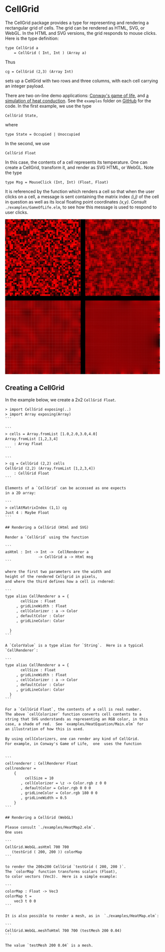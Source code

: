 # CellGrid

The CellGrid package provides a type for representing and rendering
a rectangular grid of cells.  The grid can be rendered as
HTML, SVG, or WebGL.  In the HTML and SVG versions, the grid responds to
mouse clicks.  Here is the type definition:

```
type CellGrid a
    = CellGrid ( Int, Int ) (Array a)
```

Thus

```
cg = CellGrid (2,3) (Array Int)
```

sets up a CellGrid with two rows and three columns, with each
cell carrying an integer payload.

There are two on-line demo applications: [Conway's game of life](https://jxxcarlson.github.io/app/gameoflife2.html), and [a simulation
of heat conduction](https://jxxcarlson.github.io/app/heat-model.html).  See the `examples` folder on [GitHub](https://github.com/jxxcarlson/elm-cell-grid)
for the code. In the first example, we use the type

```
CellGrid State,
```
where

```
type State = Occupied | Unoccupied
```

In the second, we use

```
CellGrid Float
```
In this case, the contents of a cell represents
its temperature. One can create a CellGrid, transform it, and render as SVG
HTML, or WebGL.  Note the type

```
type Msg = MouseClick (Int, Int) (Float, Float)
```

It is referenced by the function which renders a cell
so that when the user clicks on a cell, a message
is sent containing the matrix index *(i,j)* of the cell
in question as well as its local floating
point coordinates *(x,y)*.  Consult `./examples/GameOfLife.elm`,
to see how this message is used to respond to user clicks.


![((HTML rendition of CellGrids))](heat.jpg)

## Creating a CellGrid

In the example below, we create a 2x2 `CellGrid Float`.


````
> import CellGrid exposing(..)
> import Array exposing(Array)
```

```
> cells = Array.fromList [1.0,2.0,3.0,4.0]
Array.fromList [1,2,3,4]
    : Array Float
```

```
> cg = CellGrid (2,2) cells
CellGrid (2,2) (Array.fromList [1,2,3,4])
    : CellGrid Float
```

Elements of a `CellGrid` can be accessed as one expects
in a 2D array:

```
> cellAtMatrixIndex (1,1) cg
Just 4 : Maybe Float
```

## Rendering a CellGrid (Html and SVG)

Render a `CellGrid` using the function

```
asHtml : Int -> Int ->  CellRenderer a
               -> CellGrid a -> Html msg
```

where the first two parameters are the width and
height of the rendered Cellgrid in pixels,
and where the third defines how a cell is rndered:

```
type alias CellRenderer a = {
       cellSize : Float
     , gridLineWidth : Float
     , cellColorizer : a -> Color
     , defaultColor : Color
     , gridLineColor: Color

  }
```

A `ColorValue` is a type alias for `String`.  Here is a typical
`CellRenderer`:

```
type alias CellRenderer a = {
       cellSize : Float
     , gridLineWidth : Float
     , cellColorizer : a -> Color
     , defaultColor : Color
     , gridLineColor: Color
  }
```

For a `CellGrid Float`, the contents of a cell is real number.
The above `cellColorizer` function converts cell contents to a
string that SVG understands as representing an RGB color, in this
case, a shade of red.  See `examples/HeatEquation/Main.elm` for
an illustration of how this is used.

By using cellColorizers, one can render any kind of CellGrid.
For example, in Conway's Game of Life,  one  uses the function


```
cellrenderer : CellRenderer Float
cellrenderer =
    {
         cellSize = 10
       , cellColorizer = \z -> Color.rgb z 0 0
       , defaultColor = Color.rgb 0 0 0
       , gridLineColor = Color.rgb 180 0 0
       , gridLineWidth = 0.5
    }
```

## Rendering a CellGrid (WebGL)

Please consult `./examples/HeatMap2.elm`.
One uses

```
CellGrid.WebGL.asHtml 700 700
   (testGrid ( 200, 200 )) colorMap
```

to render the 200x200 CellGrid `testGrid ( 200, 200 )`.
The `colorMap` function transforms scalars (Float),
to color vectors (Vec3).  Here is a simple example:

```
colorMap : Float -> Vec3
colorMap t =
    vec3 t 0 0
```

It is also possible to render a mesh, as in  `./examples/HeatMap.elm`:

```
CellGrid.WebGL.meshToHtml 700 700 (testMesh 200 0.04)
```

The value `testMesh 200 0.04` is a mesh.

